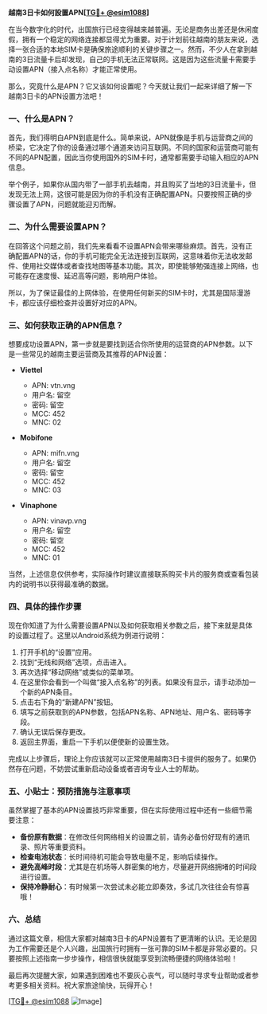 **越南3日卡如何設置APN[[TG💪+ @esim1088](https://t.me/s/esim1088)]**

在当今数字化的时代，出国旅行已经变得越来越普遍。无论是商务出差还是休闲度假，拥有一个稳定的网络连接都显得尤为重要。对于计划前往越南的朋友来说，选择一张合适的本地SIM卡是确保旅途顺利的关键步骤之一。然而，不少人在拿到越南的3日流量卡后却发现，自己的手机无法正常联网。这是因为这些流量卡需要手动设置APN（接入点名称）才能正常使用。

那么，究竟什么是APN？它又该如何设置呢？今天就让我们一起来详细了解一下越南3日卡的APN设置方法吧！

### **一、什么是APN？**

首先，我们得明白APN到底是什么。简单来说，APN就像是手机与运营商之间的桥梁，它决定了你的设备通过哪个通道来访问互联网。不同的国家和运营商可能有不同的APN配置，因此当你使用国外的SIM卡时，通常都需要手动输入相应的APN信息。

举个例子，如果你从国内带了一部手机去越南，并且购买了当地的3日流量卡，但发现无法上网，这很可能是因为你的手机没有正确配置APN。只要按照正确的步骤设置了APN，问题就能迎刃而解。

### **二、为什么需要设置APN？**

在回答这个问题之前，我们先来看看不设置APN会带来哪些麻烦。首先，没有正确配置APN的话，你的手机可能完全无法连接到互联网，这意味着你无法收发邮件、使用社交媒体或者查找地图等基本功能。其次，即使能够勉强连接上网络，也可能存在速度慢、延迟高等问题，影响用户体验。

所以，为了保证最佳的上网体验，在使用任何新买的SIM卡时，尤其是国际漫游卡，都应该仔细检查并设置好对应的APN。

### **三、如何获取正确的APN信息？**

想要成功设置APN，第一步就是要找到适合你所使用的运营商的APN参数。以下是一些常见的越南主要运营商及其推荐的APN设置：

- **Viettel**
  - APN: vtn.vng
  - 用户名: 留空
  - 密码: 留空
  - MCC: 452
  - MNC: 02

- **Mobifone**
  - APN: mifn.vng
  - 用户名: 留空
  - 密码: 留空
  - MCC: 452
  - MNC: 03

- **Vinaphone**
  - APN: vinavp.vng
  - 用户名: 留空
  - 密码: 留空
  - MCC: 452
  - MNC: 01

当然，上述信息仅供参考，实际操作时建议直接联系购买卡片的服务商或查看包装内的说明书以获得最准确的数据。

### **四、具体的操作步骤**

现在你知道了为什么需要设置APN以及如何获取相关参数之后，接下来就是具体的设置过程了。这里以Android系统为例进行说明：

1. 打开手机的“设置”应用。
2. 找到“无线和网络”选项，点击进入。
3. 再次选择“移动网络”或类似的菜单项。
4. 在这里你会看到一个叫做“接入点名称”的列表。如果没有显示，请手动添加一个新的APN条目。
5. 点击右下角的“新建APN”按钮。
6. 填写之前获取到的APN参数，包括APN名称、APN地址、用户名、密码等字段。
7. 确认无误后保存更改。
8. 返回主界面，重启一下手机以便使新的设置生效。

完成以上步骤后，理论上你应该就可以正常使用越南3日卡提供的服务了。如果仍然存在问题，不妨尝试重新启动设备或者咨询专业人士的帮助。

### **五、小贴士：预防措施与注意事项**

虽然掌握了基本的APN设置技巧非常重要，但在实际使用过程中还有一些细节需要注意：

- **备份原有数据**：在修改任何网络相关的设置之前，请务必备份好现有的通讯录、照片等重要资料。
- **检查电池状态**：长时间待机可能会导致电量不足，影响后续操作。
- **避免高峰时段**：尤其是在机场等人群密集的地方，尽量避开网络拥堵的时间段进行设置。
- **保持冷静耐心**：有时候第一次尝试未必能立即奏效，多试几次往往会有惊喜哦！

### **六、总结**

通过这篇文章，相信大家都对越南3日卡的APN设置有了更清晰的认识。无论是因为工作需要还是个人兴趣，出国旅行时拥有一张可靠的SIM卡都是非常必要的。只要按照上述指南一步步操作，相信很快就能享受到流畅便捷的网络体验啦！

最后再次提醒大家，如果遇到困难也不要灰心丧气，可以随时寻求专业帮助或者参考更多相关资料。祝大家旅途愉快，玩得开心！

[[TG💪+ @esim1088](https://t.me/s/esim1088) ![Image](https://i.postimg.cc/4NQfJmqS/Snipaste-2025-05-13-00-14-12.png)]